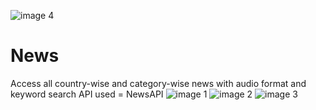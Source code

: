 ![image 4](https://user-images.githubusercontent.com/94709794/169984413-351bb6c7-748c-4107-9a1f-6d97da7277cb.PNG)
# News
Access all country-wise and category-wise news with audio format and keyword search
API used = NewsAPI
![image 1](https://user-images.githubusercontent.com/94709794/169829422-04a18d87-b8a1-40b0-9500-943cc5643f2b.PNG)
![image 2](https://user-images.githubusercontent.com/94709794/169829438-9d8c4361-afe7-494a-b3b8-b9274f3d46d1.PNG)
![image 3](https://user-images.githubusercontent.com/94709794/169829451-cd61acee-f44d-4994-bfec-664f84afb0cd.PNG)
